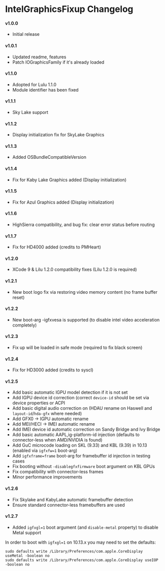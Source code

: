 IntelGraphicsFixup Changelog
============================
#### v1.0.0
- Initial release

#### v1.0.1
- Updated readme, features
- Patch IOGraphicsFamily if it's already loaded

#### v1.1.0
- Adopted for Lulu 1.1.0
- Module identifier has been fixed

#### v1.1.1
- Sky Lake support

#### v1.1.2
- Display initialization fix for SkyLake Graphics

#### v1.1.3
- Added OSBundleCompatibleVersion

#### v1.1.4
- Fix for Kaby Lake Graphics added (Display initialization)

#### v1.1.5
- Fix for Azul Graphics added (Display initialization)

#### v1.1.6
- HighSierra compatibility, and bug fix: clear error status before routing

#### v1.1.7
- Fix for HD4000 added (credits to PMHeart)

#### v1.2.0
- XCode 9 & Lilu 1.2.0 compatibility fixes (Lilu 1.2.0 is required)

#### v1.2.1
- New boot  logo fix via restoring video memory content (no frame buffer reset)

#### v1.2.2
- New boot-arg -igfxvesa is supported (to disable intel video acceleration completely)

#### v1.2.3
- Fix up will be loaded in safe mode (required to fix black screen)

#### v1.2.4
- Fix for HD3000 added (credits to syscl)

#### v1.2.5
- Add basic automatic IGPU model detection if it is not set
- Add IGPU device id correction (correct `device-id` should be set via device properties or ACPI
- Add basic digital audio correction on (HDAU rename on Haswell and `layout-id`/`hda-gfx` where needed)
- Add GFX0 -> IGPU automatic rename
- Add MEI/HECI -> IMEI automatic rename
- Add IMEI device id automatic correction on Sandy Bridge and Ivy Bridge
- Add basic automatic AAPL,ig-platform-id injection (defaults to connector-less when AMD/NVIDIA is found)
- Add GuC microcode loading on SKL (9.33) and KBL (9.39) in 10.13 (enabled via `igfxfw=1` boot-arg)
- Add `igfxframe=frame` boot-arg for framebuffer id injection in testing cases
- Fix booting without `-disablegfxfirmware` boot argument on KBL GPUs
- Fix compatibility with connector-less frames
- Minor performance improvements

#### v1.2.6
- Fix Skylake and KabyLake automatic framebuffer detection
- Ensure standard connector-less framebuffers are used

#### v1.2.7
- Added `igfxgl=1` boot argument (and `disable-metal` property) to disable Metal support

In order to boot with `igfxgl=1` on 10.13.x you may need to set the defaults:
```
sudo defaults write /Library/Preferences/com.apple.CoreDisplay useMetal -boolean no
sudo defaults write /Library/Preferences/com.apple.CoreDisplay useIOP -boolean no
```
